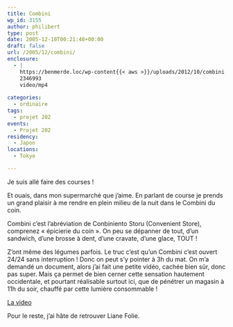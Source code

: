 ```yaml
---
title: Combini
wp_id: 3155
author: philibert
type: post
date: 2005-12-10T00:21:48+00:00
draft: false
url: /2005/12/combini/
enclosure:
  - |
    https://benmerde.loc/wp-content{{< aws >}}/uploads/2012/10/combini.mp4
    2346993
    video/mp4
    
categories:
  - ordinaire
tags:
  - projet 202
events:
  - Projet 202
residency:
  - Japon
locations:
  - Tokyo

---
```

Je suis allé faire des courses ! 

Et ouais, dans mon supermarché que j&rsquo;aime. En parlant de course je prends un grand plaisir à me rendre en plein milieu de la nuit dans le Combini du coin. 

Combini c&rsquo;est l&rsquo;abréviation de Conbiniento Storu (Convenient Store), comprenez « épicierie du coin ». On peu se dépanner de tout, d&rsquo;un sandwich, d&rsquo;une brosse à dent, d&rsquo;une cravate, d&rsquo;une glace, TOUT ! 

Z&rsquo;ont même des légumes parfois. Le truc c&rsquo;est qu&rsquo;un Combini c&rsquo;est ouvert 24/24 sans interruption ! Donc on peut s&rsquo;y pointer à 3h du mat. On m&rsquo;a demandé un document, alors j&rsquo;ai fait une petite vidéo, cachée bien sûr, donc pas super. Mais ça permet de bien cerner cette sensation hautement occidentale, et pourtant réalisable surtout ici, que de pénétrer un magasin à 11h du soir, chauffé par cette lumière consommable !
  
<a target="_blank" href='{{< aws >}}/uploads/2012/10/combini.mp4'>La video</a>

Pour le reste, j&rsquo;ai hâte de retrouver Liane Folie.